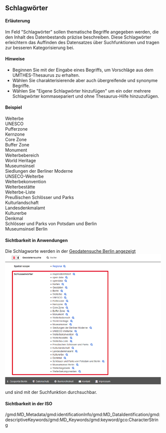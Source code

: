 ## Schlagwörter

#### Erläuterung
Im Feld "Schlagwörter" sollen thematische Begriffe angegeben werden, die den Inhalt des Datenbestands präzise beschreiben. Diese Schlagwörter erleichtern das Auffinden des Datensatzes über Suchfunktionen und tragen zur besseren Kategorisierung bei.

#### Hinweise
* Beginnen Sie mit der Eingabe eines Begriffs, um Vorschläge aus dem UMTHES-Thesaurus zu erhalten.
* Wählen Sie charakterisierende aber auch übergreifende und synonyme Begriffe.
* Wählen Sie "Eigene Schlagwörter hinzufügen" um ein oder mehrere Schlagwörter kommasepariert und ohne Thesaurus-Hilfe hinzuzufügen.

#### Beispiel
Welterbe  
UNESCO  
Pufferzone  
Kernzone  
Core Zone  
Buffer Zone  
Monument  
Welterbebereich  
World Heritage  
Museumsinsel  
Siedlungen der Berliner Moderne  
UNSECO-Welterbe  
Welterbekonvention  
Welterbestätte  
Welterbe-Liste  
Preußischen Schlösser und Parks  
Kulturlandschaft  
Landesdenkmalamt  
Kulturerbe  
Denkmal  
Schlösser und Parks von Potsdam und Berlin  
Museumsinsel Berlin

#### Sichtbarkeit in Anwendungen
Die Schlagworte werden in der 
<a href="https://gdi.berlin.de/geonetwork/srv/ger/catalog.search#/metadata/4949391f-a7a9-4b24-b855-5e8dbf5e3f6d" class="popup" target="_blank">Geodatensuche Berlin angezeigt<span>
<img src="https://raw.githubusercontent.com/gdi-be/mde-deployment/refs/heads/main/codelists/help/previews/keywords.png"></span></a>

und sind mit der Suchfunktion durchsuchbar.

#### Sichtbarkeit in der ISO
/gmd:MD_Metadata/gmd:identificationInfo/gmd:MD_DataIdentification/gmd:descriptiveKeywords/gmd:MD_Keywords/gmd:keyword/gco:CharacterString
